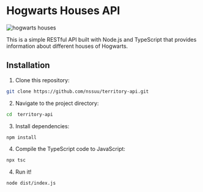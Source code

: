 # Hogwarts Houses API


![hogwarts houses](https://i.etsystatic.com/28221181/r/il/73a0f6/3147517872/il_fullxfull.3147517872_oti6.jpg)

This is a simple RESTful API built with Node.js and TypeScript that provides information about different 
houses of Hogwarts.


## Installation

1. Clone this repository:

```sh
git clone https://github.com/nssuu/territory-api.git
```


2. Navigate to the project directory:

```sh
cd  territory-api
```


3. Install dependencies:

```sh
npm install
```


4. Compile the TypeScript code to JavaScript:

```sh
npx tsc
```


4. Run it!

```sh
node dist/index.js
```

